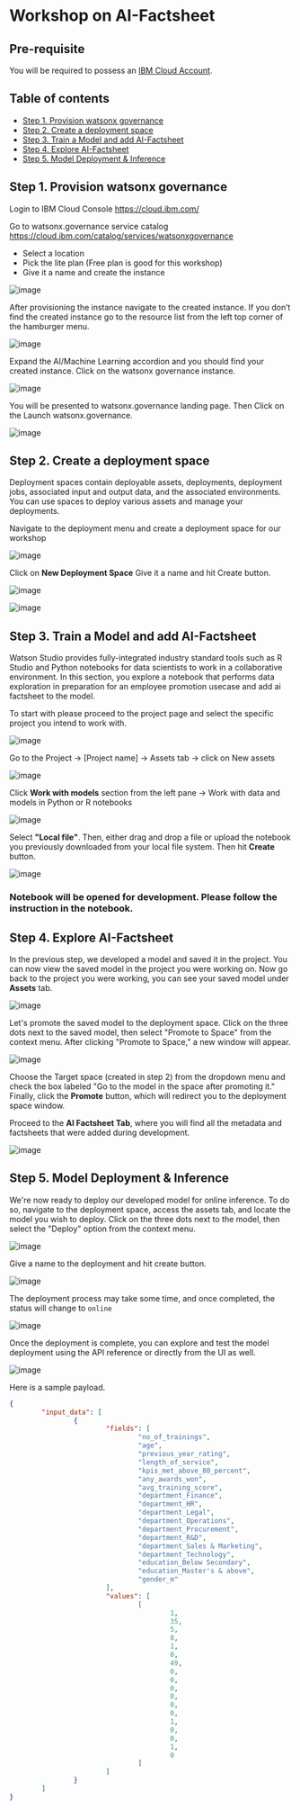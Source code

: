 # Workshop on AI-Factsheet

## Pre-requisite

You will be required to possess an [IBM Cloud Account](https://cloud.ibm.com/). 

## Table of contents

- [Step 1. Provision watsonx governance](#step_1)
- [Step 2. Create a deployment space](#step_2)
- [Step 3. Train a Model and add AI-Factsheet](#step_3)
- [Step 4. Explore AI-Factsheet](#step_4)
- [Step 5. Model Deployment & Inference](#step_5)

<a id="step_1"></a>
## Step 1. Provision watsonx governance

Login to IBM Cloud Console https://cloud.ibm.com/

Go to watsonx.governance service catalog https://cloud.ibm.com/catalog/services/watsonxgovernance
- Select a location
- Pick the lite plan (Free plan is good for this workshop)
- Give it a name and create the instance

![image](https://github.com/hitalukder/workshop-watsonx.ai/assets/111310676/34ef1805-43ae-4b56-974e-6a55b66cce62)

After provisioning the instance navigate to the created instance. If you don’t find the created instance go to the resource list from the left top corner of the hamburger menu.

![image](https://github.com/hitalukder/workshop-watsonx.ai/assets/111310676/8b4fa46c-0627-4dac-bdec-613e3d1501dc)

Expand the AI/Machine Learning accordion and you should find your created instance. Click on the watsonx governance instance.

![image](https://github.com/hitalukder/workshop-watsonx.ai/assets/111310676/e6289301-2380-4a3b-bdab-52edd92163f5)

You will be presented to watsonx.governance landing page. Then Click on the Launch watsonx.governance.

![image](https://github.com/hitalukder/workshop-watsonx.ai/assets/111310676/2172e196-708a-4904-997a-3a62e436b6b0)

<a id="step_2"></a>
## Step 2. Create a deployment space

Deployment spaces contain deployable assets, deployments, deployment jobs, associated input and output data, and the associated environments. You can use spaces to deploy various assets and manage your deployments.

Navigate to the deployment menu and create a deployment space for our workshop

![image](https://github.com/hitalukder/workshop-watsonx.ai/assets/111310676/541ebfa3-d7aa-4889-93db-af0a34467c2f)

Click on **New Deployment Space** Give it a name and hit Create button.

![image](https://github.com/hitalukder/workshop-watsonx.ai/assets/111310676/57fe67d0-1493-45f3-a9ad-3350d82fa5dc)

![image](https://github.com/hitalukder/workshop-watsonx.ai/assets/111310676/86a4e0d4-4d0b-492c-9304-c51d51defa1d)

<a id="step_3"></a>
## Step 3. Train a Model and add AI-Factsheet 

Watson Studio provides fully-integrated industry standard tools such as R Studio and Python notebooks for data scientists to work in a collaborative environment. In this section, you explore a notebook that performs data exploration in preparation for an employee promotion usecase and add ai factsheet to the model.

To start with please proceed to the project page and select the specific project you intend to work with.

![image](https://github.com/hitalukder/workshop-watsonx.ai/assets/111310676/2c43d95d-2326-4083-83c3-caa4954ea40a)

Go to the Project → [Project name] → Assets tab → click on New assets

![image](https://github.com/hitalukder/workshop-watsonx.ai/assets/111310676/5255913a-2495-4092-bfc4-32bcc7c11e73)

Click **Work with models** section from the left pane → Work with data and models in Python or R notebooks

![image](https://github.com/hitalukder/workshop-watsonx.ai/assets/111310676/de81f83e-632d-4516-8133-300c7d012201)

Select **"Local file"**. Then, either drag and drop a file or upload the notebook you previously downloaded from your local file system. Then hit **Create** button.

![image](https://github.com/hitalukder/workshop-watsonx.ai/assets/111310676/270a26b3-8892-4ffc-95d8-a7dd592af1a8)

### Notebook will be opened for development. Please follow the instruction in the notebook.

<a id="step_4"></a>
## Step 4. Explore AI-Factsheet 

In the previous step, we developed a model and saved it in the project. You can now view the saved model in the project you were working on. Now go back to the project you were working, you can see your saved model under **Assets** tab.

![image](https://github.com/hitalukder/workshop-watsonx.ai/assets/111310676/47983fcf-4ef8-4a0b-97a1-1d74cf11b2ba)

Let's promote the saved model to the deployment space. Click on the three dots next to the saved model, then select "Promote to Space" from the context menu. After clicking "Promote to Space," a new window will appear.

![image](https://github.com/hitalukder/workshop-watsonx.ai/assets/111310676/21de14b8-3c82-4ddf-b73c-c17defa75a7b)

Choose the Target space (created in step 2) from the dropdown menu and check the box labeled "Go to the model in the space after promoting it." Finally, click the **Promote** button, which will redirect you to the deployment space window.

Proceed to the **AI Factsheet Tab**, where you will find all the metadata and factsheets that were added during development.

![image](https://github.com/hitalukder/workshop-watsonx.ai/assets/111310676/8cfd4adf-4d8d-43e5-94fb-9ed1b31703ac)

<a id="step_5"></a>
## Step 5. Model Deployment & Inference

We're now ready to deploy our developed model for online inference. To do so, navigate to the deployment space, access the assets tab, and locate the model you wish to deploy. Click on the three dots next to the model, then select the "Deploy" option from the context menu.

![image](https://github.com/hitalukder/workshop-watsonx.ai/assets/111310676/b36d53c7-4c1a-48e9-98ca-a8e270aeb05d)

Give a name to the deployment and hit create button.

![image](https://github.com/hitalukder/workshop-watsonx.ai/assets/111310676/19173e4b-b48f-4891-ac21-592f425db70a)

The deployment process may take some time, and once completed, the status will change to `online`

![image](https://github.com/hitalukder/workshop-watsonx.ai/assets/111310676/d83d1311-310d-4eca-9767-0816697d83ab)

Once the deployment is complete, you can explore and test the model deployment using the API reference or directly from the UI as well.

![image](https://github.com/hitalukder/workshop-watsonx.ai/assets/111310676/80fb326e-b971-4035-ad92-a7d55fe2fb9a)

Here is a sample payload.

```json
{
        "input_data": [
                {
                        "fields": [
                                "no_of_trainings",
                                "age",
                                "previous_year_rating",
                                "length_of_service",
                                "kpis_met_above_80_percent",
                                "any_awards_won",
                                "avg_training_score",
                                "department_Finance",
                                "department_HR",
                                "department_Legal",
                                "department_Operations",
                                "department_Procurement",
                                "department_R&D",
                                "department_Sales & Marketing",
                                "department_Technology",
                                "education_Below Secondary",
                                "education_Master's & above",
                                "gender_m"
                        ],
                        "values": [
                                [
                                        1,
                                        35,
                                        5,
                                        8,
                                        1,
                                        0,
                                        49,
                                        0,
                                        0,
                                        0,
                                        0,
                                        0,
                                        0,
                                        1,
                                        0,
                                        0,
                                        1,
                                        0
                                ]
                        ]
                }
        ]
}
```









